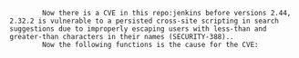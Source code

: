 
            Now there is a CVE in this repo:jenkins before versions 2.44, 2.32.2 is vulnerable to a persisted cross-site scripting in search suggestions due to improperly escaping users with less-than and greater-than characters in their names (SECURITY-388)..
            Now the following functions is the cause for the CVE:
            